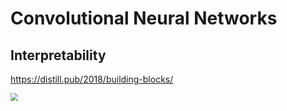 Convolutional Neural Networks
===

Interpretability
---

https://distill.pub/2018/building-blocks/

<img src="https://fsdl-public-assets.s3.us-west-2.amazonaws.com/distill-feature-attrib.png" style="zoom:75%;" />
